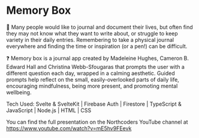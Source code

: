 # Memory Box

📖 Many people would like to journal and document their lives, but often find they may not know what they want to write about, or struggle to keep variety in their daily entries. Remembering to take a physical journal everywhere and finding the time or inspiration (or a pen!) can be difficult.

❓ Memory box is a journal app created by Madeleine Hughes, Cameron B. Edward Hall and Christina Webb-Sfougaras that prompts the user with a different question each day, wrapped in a calming aesthetic. Guided prompts help reflect on the small, easily-overlooked parts of daily life, encouraging mindfulness, being more present, and promoting mental wellbeing.

Tech Used:
Svelte & SvelteKit | Firebase Auth | Firestore | TypeScript & JavaScript | Node.js | HTML | CSS

You can find the full presentation on the Northcoders YouTube channel at https://www.youtube.com/watch?v=mE5hv9FEevk
